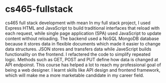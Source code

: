 # cs465-fullstack
cs465 full stack development with mean
In my full stack project, I used Express HTML and JavaScript to build traditional interfaces that reload with each request, while single page application (SPA) used JavaScript to update content without reloading. 
The backend used a NoSQL MongoDB database because it stores data in flexible documents which made it easier to change data structures. 
JSON stores and transfers data while JaveScript builds functionality on the frontend. 
I refactered the code to simplify repeated logic. 
Methods such as GET, POST and PUT define how data is changed at API endpoinst. 
This course has helped a lot to reach my professional goal of being a web designer. I learnt skills like API design and frontend framework, which will make me a more marketable candidate in my career field.

